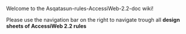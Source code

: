 Welcome to the Asqatasun-rules-AccessiWeb-2.2-doc wiki!

Please use the navigation bar on the right to navigate trough all **design sheets of AccessiWeb 2.2 rules**
